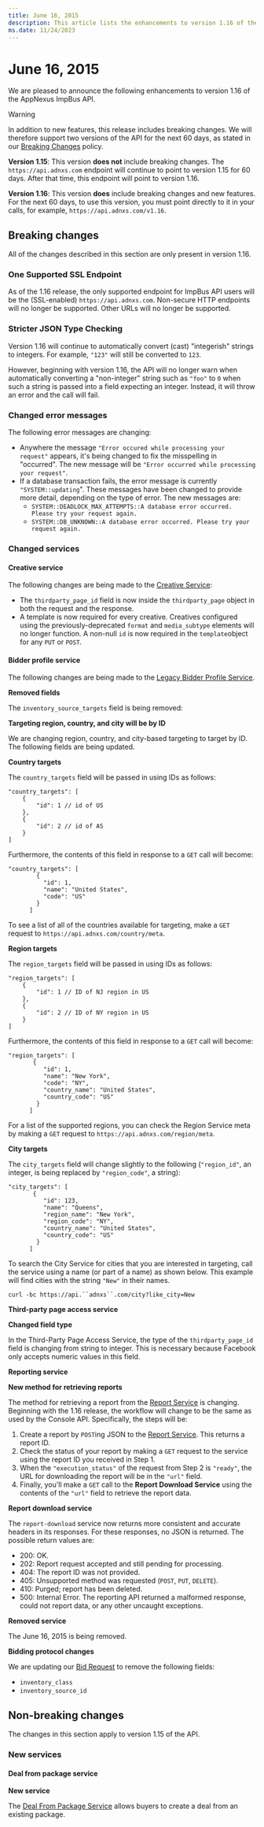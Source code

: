 ```yaml
---
title: June 16, 2015
description: This article lists the enhancements to version 1.16 of the AppNexus ImpBus API
ms.date: 11/24/2023
---
```


# June 16, 2015

We are pleased to announce the following enhancements to version 1.16 of the AppNexus ImpBus API.

> [!WARNING]
> In addition to new features, this release includes breaking changes. We will therefore support two versions of the API for the next 60 days, as stated in our [Breaking Changes](./breaking-changes.md) policy.
>
> **Version 1.15**: This version **does not** include breaking changes. The `https://api.adnxs.com` endpoint will continue to point to version 1.15 for 60 days. After that time, this endpoint will point to version 1.16.
>
> **Version 1.16**: This version **does** include breaking changes and new features. For the next 60 days, to use this version, you must point directly to it in your calls, for example, `https://api.adnxs.com/v1.16`.

## Breaking changes

All of the changes described in this section are only present in version 1.16.

### One Supported SSL Endpoint

As of the 1.16 release, the only supported endpoint for ImpBus API users will be the (SSL-enabled) `https://api.adnxs.com`. Non-secure HTTP endpoints will no longer be supported. Other URLs will no longer be supported.

### Stricter JSON Type Checking

Version 1.16 will continue to automatically convert (cast) "integerish" strings to integers. For example, `"123"` will still be converted to `123`.

However, beginning with version 1.16, the API will no longer warn when automatically converting a "non-integer" string such as `"foo"` to `0` when such a string is passed into a field expecting an integer. Instead, it will throw an error and the call will fail.

### Changed error messages

The following error messages are changing:

- Anywhere the message `"Error occured while processing your request"` appears, it's being changed to fix the misspelling in "occurred". The new message will be `"Error occurred while processing your request"`.
- If a database transaction fails, the error message is currently `"SYSTEM::updating`". These messages have been changed to provide more detail, depending on the type of error. The new messages are:
  - `SYSTEM::DEADLOCK_MAX_ATTEMPTS::A database error occurred. Please try your request again.`
  - `SYSTEM::DB_UNKNOWN::A database error occurred. Please try your request again.`

### Changed services

#### Creative service

The following changes are being made to the [Creative Service](./creative-service.md):

- The `thirdparty_page_id` field is now inside the `thirdparty_page` object in both the request and the response.
- A template is now required for every creative. Creatives configured using the previously-deprecated `format` and `media_subtype` elements will no longer function. A non-null `id` is now required in the `template`object for any `PUT` or `POST`.

#### Bidder profile service

The following changes are being made to the [Legacy Bidder Profile Service](./legacy-bidder-profile-service.md).

**Removed fields**

The `inventory_source_targets` field is being removed:

**Targeting region, country, and city will be by ID**

We are changing region, country, and city-based targeting to target by ID. The following fields are being updated.

**Country targets**

The `country_targets` field will be passed in using IDs as follows:

```
"country_targets": [
    {
        "id": 1 // id of US
    },
    {
        "id": 2 // id of AS
    }
]
```

Furthermore, the contents of this field in response to a `GET` call will become:

```
"country_targets": [
        {
          "id": 1,
          "name": "United States",
          "code": "US"
        }
      ]
```

To see a list of all of the countries available for targeting, make a `GET` request to `https://api.adnxs.com/country/meta`.

**Region targets**

The `region_targets` field will be passed in using IDs as follows:

```
"region_targets": [
    {
        "id": 1 // ID of NJ region in US
    },
    {
        "id": 2 // ID of NY region in US
    }
]
```

Furthermore, the contents of this field in response to a `GET` call will become:

```
"region_targets": [
       {
          "id": 1,
          "name": "New York",
          "code": "NY",
          "country_name": "United States",
          "country_code": "US"
        }
      ]
```

For a list of the supported regions, you can check the Region Service meta by making a `GET` request to `https://api.adnxs.com/region/meta`.

**City targets**

The `city_targets` field will change slightly to the following (`"region_id"`, an integer, is being replaced by `"region_code"`, a string):

```
"city_targets": [
       {
          "id": 123,
          "name": "Queens",
          "region_name": "New York",
          "region_code": "NY",
          "country_name": "United States",
          "country_code": "US"
        }
      ]
```

To search the City Service for cities that you are interested in targeting, call the service using a name (or part of a name) as shown below. This example will find cities with the string `"New"` in their names.

`curl -bc https://api.``adnxs``.com/city?like_city=New`

**Third-party page access service**

**Changed field type**

In the Third-Party Page Access Service, the type of the `thirdparty_page_id` field is changing from string to integer. This is necessary because Facebook only accepts numeric values in this field.

**Reporting service**

**New method for retrieving reports**

The method for retrieving a report from the [Report Service](./report-service.md) is changing. Beginning with the 1.16 release, the workflow will change to be the same as used by the Console API. Specifically, the steps will be:

1. Create a report by `POST`ing JSON to the [Report Service](./report-service.md). This returns a report ID.
2. Check the status of your report by making a `GET` request to the service using the report ID you received in Step 1.
3. When the `"execution_status"` of the request from Step 2 is `"ready"`, the URL for downloading the report will be in the `"url"` field.
4. Finally, you'll make a `GET` call to the **Report Download Service** using the contents of the `"url"` field to retrieve the report data.

**Report download service**

The `report-download` service now returns more consistent and accurate headers in its responses. For these responses, no JSON is returned. The possible return values are:

- 200: OK.
- 202: Report request accepted and still pending for processing.
- 404: The report ID was not provided.
- 405: Unsupported method was requested (`POST`, `PUT`, `DELETE`).
- 410: Purged; report has been deleted.
- 500: Internal Error. The reporting API returned a malformed response, could not report data, or any other uncaught exceptions.

**Removed service**

The June 16, 2015 is being removed.

**Bidding protocol changes**

We are updating our [Bid Request](./bid-request.md) to remove the following fields:

- `inventory_class`
- `inventory_source_id`

## Non-breaking changes

The changes in this section apply to version 1.15 of the API.

### New services

#### Deal from package service

**New service**

The [Deal From Package Service](./deal-from-package-service.md) allows buyers to create a deal from an existing package.
